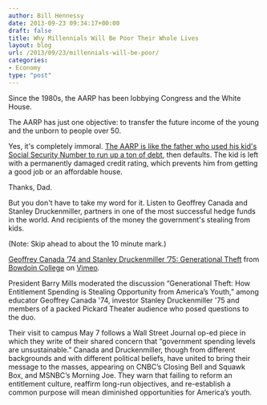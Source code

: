 ```yaml
---
author: Bill Hennessy
date: 2013-09-23 09:34:17+00:00
draft: false
title: Why Millennials Will Be Poor Their Whole Lives
layout: blog
url: /2013/09/23/millennials-will-be-poor/
categories:
- Economy
type: "post"
---
```


Since the 1980s, the AARP has been lobbying Congress and the White House.

The AARP has just one objective: to transfer the future income of the young and the unborn to people over 50.

Yes, it's completely immoral. [The AARP is like the father who used his kid's Social Security Number to run up a ton of debt](https://www.jamesaltucher.com/2013/08/what-to-do-when-your-father-steals-your-identity/), then defaults. The kid is left with a permanently damaged credit rating, which prevents him from getting a good job or an affordable house.

Thanks, Dad.

But you don't have to take my word for it. Listen to Geoffrey Canada and Stanley Druckenmiller, partners in one of the most successful hedge funds in the world. And recipients of the money the government's stealing from kids.

(Note: Skip ahead to about the 10 minute mark.)


[Geoffrey Canada ’74 and Stanley Druckenmiller ’75: Generational Theft](https://vimeo.com/65731171) from [Bowdoin College](https://vimeo.com/bowdoin) on [Vimeo](https://vimeo.com).

President Barry Mills moderated the discussion “Generational Theft: How Entitlement Spending is Stealing Opportunity from America’s Youth,” among educator Geoffrey Canada '74, investor Stanley Druckenmiller '75 and members of a packed Pickard Theater audience who posed questions to the duo.

Their visit to campus May 7 follows a Wall Street Journal op-ed piece in which they write of their shared concern that “government spending levels are unsustainable.” Canada and Druckenmiller, though from different backgrounds and with different political beliefs, have united to bring their message to the masses, appearing on CNBC’s Closing Bell and Squawk Box, and MSNBC’s Morning Joe. They warn that failing to reform an entitlement culture, reaffirm long-run objectives, and re-establish a common purpose will mean diminished opportunities for America’s youth.




